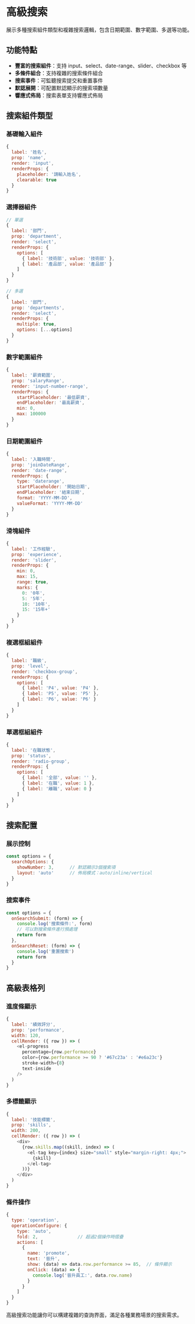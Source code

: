 # 高級搜索

展示多種搜索組件類型和複雜搜索邏輯，包含日期範圍、數字範圍、多選等功能。

<DemoPreview dir="demos/ma-pro-table-examples/advanced-search" />

## 功能特點

- **豐富的搜索組件**：支持 input、select、date-range、slider、checkbox 等
- **多條件組合**：支持複雜的搜索條件組合
- **搜索事件**：可監聽搜索提交和重置事件
- **默認展開**：可配置默認顯示的搜索項數量
- **響應式佈局**：搜索表單支持響應式佈局

## 搜索組件類型

### 基礎輸入組件
```javascript
{
  label: '姓名',
  prop: 'name',
  render: 'input',
  renderProps: {
    placeholder: '請輸入姓名',
    clearable: true
  }
}
```

### 選擇器組件
```javascript
// 單選
{
  label: '部門',
  prop: 'department',
  render: 'select',
  renderProps: {
    options: [
      { label: '技術部', value: '技術部' },
      { label: '產品部', value: '產品部' }
    ]
  }
}

// 多選
{
  label: '部門',
  prop: 'departments',
  render: 'select',
  renderProps: {
    multiple: true,
    options: [...options]
  }
}
```

### 數字範圍組件
```javascript
{
  label: '薪資範圍',
  prop: 'salaryRange',
  render: 'input-number-range',
  renderProps: {
    startPlaceholder: '最低薪資',
    endPlaceholder: '最高薪資',
    min: 0,
    max: 100000
  }
}
```

### 日期範圍組件
```javascript
{
  label: '入職時間',
  prop: 'joinDateRange',
  render: 'date-range',
  renderProps: {
    type: 'daterange',
    startPlaceholder: '開始日期',
    endPlaceholder: '結束日期',
    format: 'YYYY-MM-DD',
    valueFormat: 'YYYY-MM-DD'
  }
}
```

### 滑塊組件
```javascript
{
  label: '工作經驗',
  prop: 'experience',
  render: 'slider',
  renderProps: {
    min: 0,
    max: 15,
    range: true,
    marks: {
      0: '0年',
      5: '5年',
      10: '10年',
      15: '15年+'
    }
  }
}
```

### 複選框組組件
```javascript
{
  label: '職級',
  prop: 'level',
  render: 'checkbox-group',
  renderProps: {
    options: [
      { label: 'P4', value: 'P4' },
      { label: 'P5', value: 'P5' },
      { label: 'P6', value: 'P6' }
    ]
  }
}
```

### 單選框組組件
```javascript
{
  label: '在職狀態',
  prop: 'status',
  render: 'radio-group',
  renderProps: {
    options: [
      { label: '全部', value: '' },
      { label: '在職', value: 1 },
      { label: '離職', value: 0 }
    ]
  }
}
```

## 搜索配置

### 展示控制
```javascript
const options = {
  searchOptions: {
    showNumber: 3,      // 默認顯示3個搜索項
    layout: 'auto'      // 佈局模式：auto/inline/vertical
  }
}
```

### 搜索事件
```javascript
const options = {
  onSearchSubmit: (form) => {
    console.log('搜索條件:', form)
    // 可以對搜索條件進行預處理
    return form
  },
  onSearchReset: (form) => {
    console.log('重置搜索')
    return form
  }
}
```

## 高級表格列

### 進度條顯示
```javascript
{
  label: '績效評分',
  prop: 'performance',
  width: 120,
  cellRender: ({ row }) => (
    <el-progress 
      percentage={row.performance} 
      color={row.performance >= 90 ? '#67c23a' : '#e6a23c'}
      stroke-width={8}
      text-inside
    />
  )
}
```

### 多標籤顯示
```javascript
{
  label: '技能標籤',
  prop: 'skills',
  width: 200,
  cellRender: ({ row }) => (
    <div>
      {row.skills.map((skill, index) => (
        <el-tag key={index} size="small" style="margin-right: 4px;">
          {skill}
        </el-tag>
      ))}
    </div>
  )
}
```

### 條件操作
```javascript
{
  type: 'operation',
  operationConfigure: {
    type: 'auto',
    fold: 2,               // 超過2個操作時摺疊
    actions: [
      {
        name: 'promote',
        text: '晉升',
        show: (data) => data.row.performance >= 85,  // 條件顯示
        onClick: (data) => {
          console.log('晉升員工:', data.row.name)
        }
      }
    ]
  }
}
```

高級搜索功能讓你可以構建複雜的查詢界面，滿足各種業務場景的搜索需求。